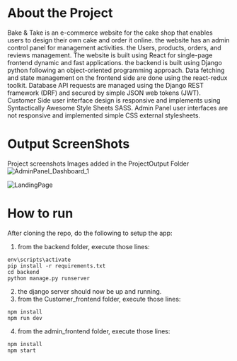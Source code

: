# About the Project
Bake & Take is an e-commerce website for the cake shop that enables users to design their own cake and order it online. the website has an admin control panel for management activities. the Users, products, orders, and reviews management. The website is built using React for single-page frontend dynamic and fast applications. the backend is built using Django python following an object-oriented programming approach. Data fetching and state management on the frontend side are done using the react-redux toolkit. Database API requests are managed using the Django REST framework (DRF) and secured by simple JSON web tokens (JWT). Customer Side user interface design is responsive and implements using Syntactically Awesome Style Sheets SASS. Admin Panel user interfaces are not responsive and implemented simple CSS external stylesheets.

# Output ScreenShots
Project screenshots Images added in the ProjectOutput Folder
![AdminPanel_Dashboard_1](https://user-images.githubusercontent.com/83922375/189864191-a2d9c12e-043e-4dbc-ba8c-7771a8a6ecbb.png)

![LandingPage](https://user-images.githubusercontent.com/83922375/189864239-28bbefd3-6fb1-4ff2-a199-b21c75143e9e.png)

# How to run
After cloning the repo, do the following to setup the app:
1. from the backend folder, execute those lines:

```
env\scripts\activate
pip install -r requirements.txt
cd backend
python manage.py runserver
```

2. the django server should now be up and running.
3. from the Customer_frontend folder, execute those lines:

```
npm install
npm run dev
```
4. from the admin_frontend folder, execute those lines:
```
npm install
npm start
```
